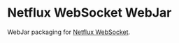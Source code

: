 # Netflux WebSocket WebJar

WebJar packaging for [Netflux WebSocket](https://github.com/cryptpad/netflux-websocket).
